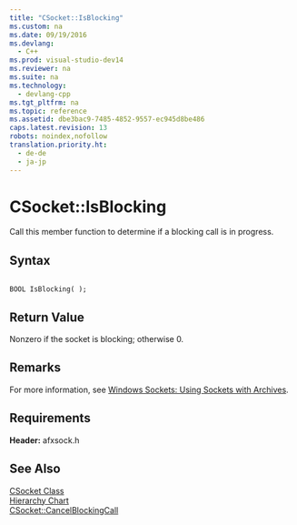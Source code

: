 ```yaml
---
title: "CSocket::IsBlocking"
ms.custom: na
ms.date: 09/19/2016
ms.devlang: 
  - C++
ms.prod: visual-studio-dev14
ms.reviewer: na
ms.suite: na
ms.technology: 
  - devlang-cpp
ms.tgt_pltfrm: na
ms.topic: reference
ms.assetid: dbe3bac9-7485-4852-9557-ec945d8be486
caps.latest.revision: 13
robots: noindex,nofollow
translation.priority.ht: 
  - de-de
  - ja-jp
---
```

# CSocket::IsBlocking
Call this member function to determine if a blocking call is in progress.  
  
## Syntax  
  
```  
  
BOOL IsBlocking( );  
```  
  
## Return Value  
 Nonzero if the socket is blocking; otherwise 0.  
  
## Remarks  
 For more information, see [Windows Sockets: Using Sockets with Archives](../vs140/Windows-Sockets--Using-Sockets-with-Archives.md).  
  
## Requirements  
 **Header:** afxsock.h  
  
## See Also  
 [CSocket Class](../vs140/CSocket-Class.md)   
 [Hierarchy Chart](../vs140/Hierarchy-Chart.md)   
 [CSocket::CancelBlockingCall](../vs140/CSocket--CancelBlockingCall.md)